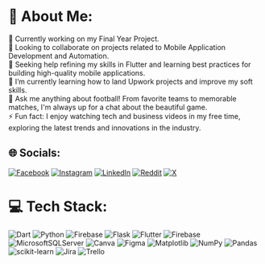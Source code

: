 # 💫 About Me:
🔭 Currently working on my Final Year Project.<br>👯 Looking to collaborate on projects related to Mobile Application Development and Automation.<br>🤝 Seeking help refining my skills in Flutter and learning best practices for building high-quality mobile applications.<br>🌱 I’m currently learning how to land Upwork projects and improve my soft skills.<br>💬 Ask me anything about football! From favorite teams to memorable matches, I'm always up for a chat about the beautiful game.<br>⚡ Fun fact: I enjoy watching tech and business videos in my free time, exploring the latest trends and innovations in the industry.


## 🌐 Socials:
[![Facebook](https://img.shields.io/badge/Facebook-%231877F2.svg?logo=Facebook&logoColor=white)](https://facebook.com/ayekaunic) [![Instagram](https://img.shields.io/badge/Instagram-%23E4405F.svg?logo=Instagram&logoColor=white)](https://instagram.com/ayekaunic) [![LinkedIn](https://img.shields.io/badge/LinkedIn-%230077B5.svg?logo=linkedin&logoColor=white)](https://linkedin.com/in/ayekaunic) [![Reddit](https://img.shields.io/badge/Reddit-%23FF4500.svg?logo=Reddit&logoColor=white)](https://reddit.com/user/ayekaunic) [![X](https://img.shields.io/badge/X-black.svg?logo=X&logoColor=white)](https://x.com/ayekaunic) 

# 💻 Tech Stack:
![Dart](https://img.shields.io/badge/dart-%230175C2.svg?style=flat&logo=dart&logoColor=white) ![Python](https://img.shields.io/badge/python-3670A0?style=flat&logo=python&logoColor=ffdd54) ![Firebase](https://img.shields.io/badge/firebase-%23039BE5.svg?style=flat&logo=firebase) ![Flask](https://img.shields.io/badge/flask-%23000.svg?style=flat&logo=flask&logoColor=white) ![Flutter](https://img.shields.io/badge/Flutter-%2302569B.svg?style=flat&logo=Flutter&logoColor=white) ![Firebase](https://img.shields.io/badge/Firebase-039BE5?style=flat&logo=Firebase&logoColor=white) ![MicrosoftSQLServer](https://img.shields.io/badge/Microsoft%20SQL%20Server-CC2927?style=flat&logo=microsoft%20sql%20server&logoColor=white) ![Canva](https://img.shields.io/badge/Canva-%2300C4CC.svg?style=flat&logo=Canva&logoColor=white) ![Figma](https://img.shields.io/badge/figma-%23F24E1E.svg?style=flat&logo=figma&logoColor=white) ![Matplotlib](https://img.shields.io/badge/Matplotlib-%23ffffff.svg?style=flat&logo=Matplotlib&logoColor=black) ![NumPy](https://img.shields.io/badge/numpy-%23013243.svg?style=flat&logo=numpy&logoColor=white) ![Pandas](https://img.shields.io/badge/pandas-%23150458.svg?style=flat&logo=pandas&logoColor=white) ![scikit-learn](https://img.shields.io/badge/scikit--learn-%23F7931E.svg?style=flat&logo=scikit-learn&logoColor=white) ![Jira](https://img.shields.io/badge/jira-%230A0FFF.svg?style=flat&logo=jira&logoColor=white) ![Trello](https://img.shields.io/badge/Trello-%23026AA7.svg?style=flat&logo=Trello&logoColor=white)

<!-- Proudly created with GPRM ( https://gprm.itsvg.in ) -->
